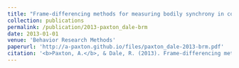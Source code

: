 ```yaml
---
title: "Frame-differencing methods for measuring bodily synchrony in conversation"
collection: publications
permalink: /publication/2013-paxton_dale-brm
date: 2013-01-01
venue: 'Behavior Research Methods'
paperurl: 'http://a-paxton.github.io/files/paxton_dale-2013-brm.pdf'
citation: '<b>Paxton, A.</b>, & Dale, R. (2013). Frame-differencing methods for measuring bodily synchrony in conversation. <i>Behavior Research Methods</i>, <i>45</i>(2), 329-343.'
---
```

